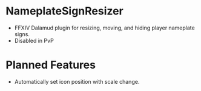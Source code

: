 # NameplateSignResizer
* FFXIV Dalamud plugin for resizing, moving, and hiding player nameplate signs.
* Disabled in PvP

# Planned Features
* Automatically set icon position with scale change.
